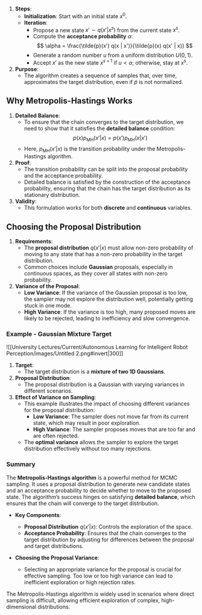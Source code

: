 1. **Steps**:
   - **Initialization**: Start with an initial state $x^0$.
   - **Iteration**:
     - Propose a new state $x' \sim q(x' | x^s)$ from the current state $x^s$.
     - Compute the **acceptance probability** $\alpha$:
       $$
       \alpha = \frac{\tilde{p}(x') q(x | x')}{\tilde{p}(x) q(x' | x)}
       $$
     - Generate a random number $u$ from a uniform distribution $U(0,1)$.
     - Accept $x'$ as the new state $x^{s+1}$ if $u < \alpha$; otherwise, stay at $x^s$.
2. **Purpose**:
   - The algorithm creates a sequence of samples that, over time, approximates the target distribution, even if $\tilde{p}$ is not normalized.
## Why Metropolis-Hastings Works
1. **Detailed Balance**:
   - To ensure that the chain converges to the target distribution, we need to show that it satisfies the **detailed balance** condition:
     $$
     p(x) p_{\text{MH}}(x' | x) = p(x') p_{\text{MH}}(x | x')
     $$
   - Here, $p_{\text{MH}}(x' | x)$ is the transition probability under the Metropolis-Hastings algorithm.
2. **Proof**:
   - The transition probability can be split into the proposal probability and the acceptance probability.
   - Detailed balance is satisfied by the construction of the acceptance probability, ensuring that the chain has the target distribution as its stationary distribution.
3. **Validity**:
   - This formulation works for both **discrete** and **continuous** variables.
## Choosing the Proposal Distribution
1. **Requirements**:
   - The **proposal distribution** $q(x' | x)$ must allow non-zero probability of moving to any state that has a non-zero probability in the target distribution.
   - Common choices include **Gaussian** proposals, especially in continuous spaces, as they cover all states with non-zero probability.
2. **Variance of the Proposal**:
   - **Low Variance**: If the variance of the Gaussian proposal is too low, the sampler may not explore the distribution well, potentially getting stuck in one mode.
   - **High Variance**: If the variance is too high, many proposed moves are likely to be rejected, leading to inefficiency and slow convergence.
### Example - Gaussian Mixture Target
![[University Lectures/Current/Autonomous Learning for Intelligent Robot Perception/images/Untitled 2.png#invert|300]]
1. **Target**:
   - The target distribution is a **mixture of two 1D Gaussians**.
2. **Proposal Distribution**:
   - The proposal distribution is a Gaussian with varying variances in different scenarios.
3. **Effect of Variance on Sampling**:
   - This example illustrates the impact of choosing different variances for the proposal distribution:
     - **Low Variance**: The sampler does not move far from its current state, which may result in poor exploration.
     - **High Variance**: The sampler proposes moves that are too far and are often rejected.
   - The **optimal variance** allows the sampler to explore the target distribution effectively without too many rejections.
### Summary
The **Metropolis-Hastings algorithm** is a powerful method for MCMC sampling. It uses a proposal distribution to generate new candidate states and an acceptance probability to decide whether to move to the proposed state. The algorithm’s success hinges on satisfying **detailed balance**, which ensures that the chain will converge to the target distribution.

- **Key Components**:
  - **Proposal Distribution** $q(x' | x)$: Controls the exploration of the space.
  - **Acceptance Probability**: Ensures that the chain converges to the target distribution by adjusting for differences between the proposal and target distributions.

- **Choosing the Proposal Variance**: 
  - Selecting an appropriate variance for the proposal is crucial for effective sampling. Too low or too high variance can lead to inefficient exploration or high rejection rates.

The Metropolis-Hastings algorithm is widely used in scenarios where direct sampling is difficult, allowing efficient exploration of complex, high-dimensional distributions.




